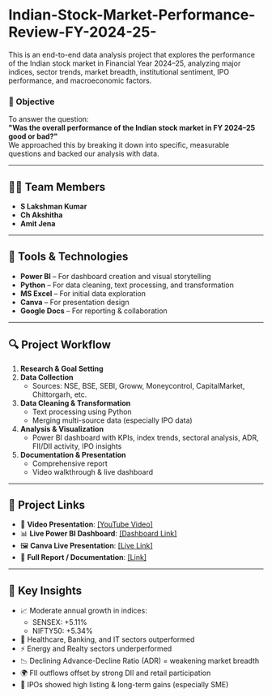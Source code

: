 # Indian-Stock-Market-Performance-Review-FY-2024-25-
This is an end-to-end data analysis project that explores the performance of the Indian stock market in Financial Year 2024–25, analyzing major indices, sector trends, market breadth, institutional sentiment, IPO performance, and macroeconomic factors.
### 🎯 Objective
To answer the question:  
**"Was the overall performance of the Indian stock market in FY 2024–25 good or bad?"**  
We approached this by breaking it down into specific, measurable questions and backed our analysis with data.

---

## 👨‍💻 Team Members
- **S Lakshman Kumar** 
- **Ch Akshitha** 
- **Amit Jena** 

---

## 🔧 Tools & Technologies
- **Power BI** – For dashboard creation and visual storytelling  
- **Python** – For data cleaning, text processing, and transformation  
- **MS Excel** – For initial data exploration  
- **Canva** – For presentation design  
- **Google Docs** – For reporting & collaboration

---

## 🔍 Project Workflow
1. **Research & Goal Setting**
2. **Data Collection**  
   - Sources: NSE, BSE, SEBI, Groww, Moneycontrol, CapitalMarket, Chittorgarh, etc.
3. **Data Cleaning & Transformation**  
   - Text processing using Python  
   - Merging multi-source data (especially IPO data)
4. **Analysis & Visualization**  
   - Power BI dashboard with KPIs, index trends, sectoral analysis, ADR, FII/DII activity, IPO insights
5. **Documentation & Presentation**  
   - Comprehensive report  
   - Video walkthrough & live dashboard

---

## 📎 Project Links

- 🎥 **Video Presentation**: [[YouTube Video]](https://bit.ly/4kIpj6u)  
- 📊 **Live Power BI Dashboard**: [[Dashboard Link]](https://bit.ly/43Dwbv4)
- 🖼️ **Canva Live Presentation**: [[Live Link]](https://bit.ly/3HhXCmz)
- 📄 **Full Report / Documentation**: [[Link] ](https://bit.ly/43DiiwH) 

---

## 📌 Key Insights

- 📈 Moderate annual growth in indices:  
  - SENSEX: +5.11%  
  - NIFTY50: +5.34%  
- 💊 Healthcare, Banking, and IT sectors outperformed  
- ⚡ Energy and Realty sectors underperformed  
- 📉 Declining Advance-Decline Ratio (ADR) = weakening market breadth  
- 🌍 FII outflows offset by strong DII and retail participation  
- 🚀 IPOs showed high listing & long-term gains (especially SME)

